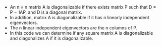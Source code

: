 
- An n × n matrix A is diagonalizable if there exists matrix P such that D = P − 1AP, and D is a diagonal matrix.
- In addition, matrix A is diagonalizable if it has n linearly independent eigenvectors. 
- The n linear independent eigenvectors are the n columns of P.
- In this code we can determine if any square matrix A is diagonalizable and diagonalizes A if it is diagonalizable.
